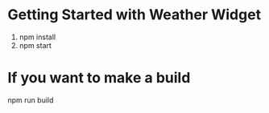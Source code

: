 # Getting Started with Weather Widget
1. npm install
2. npm start

# If you want to make a build
npm run build

